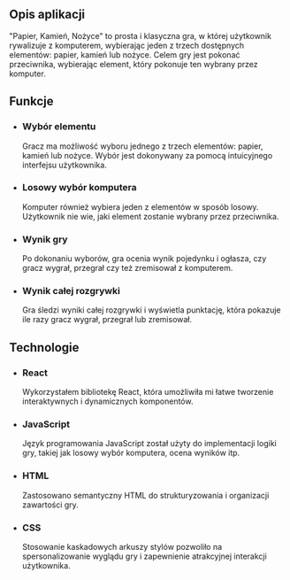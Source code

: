 <h2>Opis aplikacji</h2>
<p>"Papier, Kamień, Nożyce" to prosta i klasyczna gra, w której użytkownik rywalizuje z komputerem, wybierając jeden z trzech dostępnych elementów: papier, kamień lub nożyce. Celem gry jest pokonać przeciwnika, wybierając element, który pokonuje ten wybrany przez komputer.</p>
<h2>Funkcje</h2>
<ul>
  <li>
    <h3>Wybór elementu</h3>
    <p>Gracz ma możliwość wyboru jednego z trzech elementów: papier, kamień lub nożyce. Wybór jest dokonywany za pomocą intuicyjnego interfejsu użytkownika.</p>
  </li>
  <li>
    <h3>Losowy wybór komputera</h3>
    <p>Komputer również wybiera jeden z elementów w sposób losowy. Użytkownik nie wie, jaki element zostanie wybrany przez przeciwnika.</p>
  </li>
  <li>
    <h3>Wynik gry</h3>
    <p>Po dokonaniu wyborów, gra ocenia wynik pojedynku i ogłasza, czy gracz wygrał, przegrał czy też zremisował z komputerem.</p>
  </li>
  <li>
    <h3>Wynik całej rozgrywki</h3>
    <p>Gra śledzi wyniki całej rozgrywki i wyświetla punktację, która pokazuje ile razy gracz wygrał, przegrał lub zremisował.</p>
  </li>
</ul>

<h2>Technologie</h2>
<ul>
  <li>
    <h3>React</h3>
    <p></p>Wykorzystałem bibliotekę React, która umożliwiła mi łatwe tworzenie interaktywnych i dynamicznych komponentów.</p>
  </li>
  <li>
    <h3>JavaScript</h3>
    <p>Język programowania JavaScript został użyty do implementacji logiki gry, takiej jak losowy wybór komputera, ocena wyników itp.</p>
  </li>
  <li>
    <h3>HTML</h3>
    <p>Zastosowano semantyczny HTML do strukturyzowania i organizacji zawartości gry.</p>
  </li>
  <li>
    <h3>CSS</h3>
    <p> Stosowanie kaskadowych arkuszy stylów pozwoliło na spersonalizowanie wyglądu gry i zapewnienie atrakcyjnej interakcji użytkownika.</p>
  </li>
</ul>
